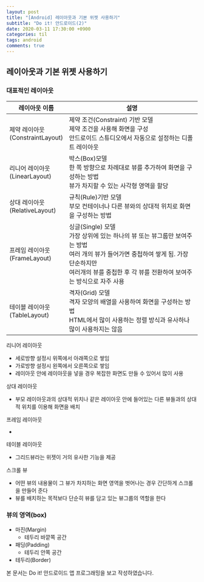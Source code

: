 ```yaml
---
layout: post
title: "[Android] 레이아웃과 기본 위젯 사용하기"
subtitle: "Do it! 안드로이드(2)"
date: 2020-03-11 17:30:00 +0900
categories: til
tags: android
comments: true
---
```




## 레이아웃과 기본 위젯 사용하기



### 대표적인 레이아웃

| 레이아웃 이름                       | 설명                                                         |
| ----------------------------------- | ------------------------------------------------------------ |
| 제약 레이아웃<br>(ConstraintLayout) | 제약 조건(Constraint) 기반 모델<br>제약 조건을 사용해 화면을 구성<br>안드로이드 스튜디오에서 자동으로 설정하는 디폴트 레이아웃 |
| 리니어 레이아웃<Br>(LinearLayout)   | 박스(Box)모델<br>한 쪽 방향으로 차례대로 뷰를 추가하여 화면을 구성하는 방법<br>뷰가 차지할 수 있는 사각형 영역을 할당 |
| 상대 레이아웃<Br>(RelativeLayout)   | 규칙(Rule)기반 모델<br>부모 컨테이너나 다른 뷰와의 상대적 위치로 화면을 구성하는 방법 |
| 프레임 레이아웃<Br>(FrameLayout)    | 싱글(Single) 모델<br>가장 상위에 있는 하나의 뷰 또는 뷰그룹만 보여주는 방법<br>여러 개의 뷰가 들어가면 중첩하여 쌓게 됨. 가장 단순하지만 <br>여러개의 뷰를 중첩한 후 각 뷰를 전환하여 보여주는 방식으로 자주 사용 |
| 테이블 레이아웃<br>(TableLayout)    | 격자(Grid) 모델<br>격자 모양의 배열을 사용하여 화면을 구성하는 방법<br/>HTML에서 많이 사용하는 정렬 방식과 유사하나 많이 사용하지는 않음 |



리니어 레이아웃

- 세로방향 설정시 위쪽에서 아래쪽으로 쌓임
- 가로방향 설정시 왼쪽에서 오른쪽으로 쌓임
- 레이아웃 안에 레이아웃을 넣을 경우 복잡한 화면도 만들 수 있어서 많이 사용

상대 레이아웃

- 부모 레이아웃과의 상대적 위치나 같은 레이아웃 안에 들어있는 다른 뷰들과의 상대적 위치를 이용해 화면을 배치

프레임 레이아웃

- 

테이블 레이아웃

- 그리드뷰라는 위젯이 거의 유사한 기능을 제공

스크롤 뷰

- 어떤 뷰의 내용물이 그 뷰가 차지하는 화면 영역을 벗어나는 경우 간단하게 스크롤을 만들어 준다
- 뷰를 배치하는 목적보다 단순히 뷰를 담고 있는 뷰그룹의 역할을 한다



### 뷰의 영역(box)

- 마진(Margin)
  - 테두리 바깥쪽 공간
- 패딩(Padding)
  - 테두리 안쪽 공간
- 테두리(Border)





본 문서는 Do it! 안드로이드 앱 프로그래밍을 보고 작성하였습니다.